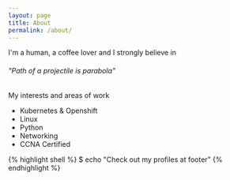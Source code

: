 ```yaml
---
layout: page
title: About
permalink: /about/
---
```


I'm a human, a coffee lover and I strongly believe in 

###### "Path of a projectile is parabola"


My interests and areas of work

* Kubernetes & Openshift
* Linux
* Python
* Networking
* CCNA Certified

{% highlight shell %}
$ echo "Check out my profiles at footer"
{% endhighlight %}
